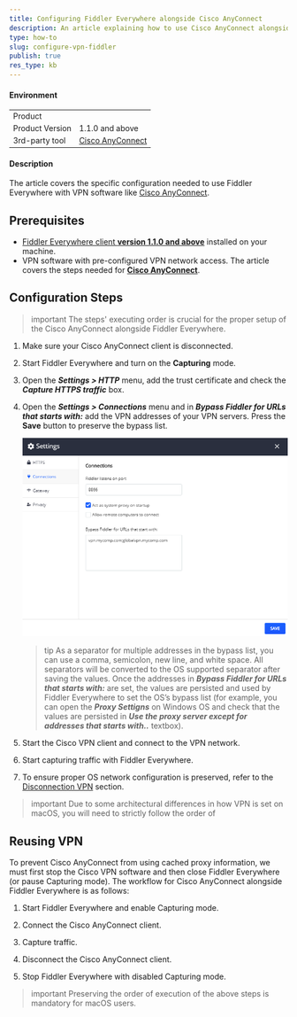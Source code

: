 ```yaml
---
title: Configuring Fiddler Everywhere alongside Cisco AnyConnect
description: An article explaining how to use Cisco AnyConnect alongside Fiddler Everywhere
type: how-to
slug: configure-vpn-fiddler
publish: true
res_type: kb
---
```


#### Environment

|   |   |
|---|---|
| Product   |
| Product Version | 1.1.0 and above  |
| 3rd-party tool| [Cisco AnyConnect](https://www.cisco.com/c/en/us/products/security/anyconnect-secure-mobility-client/index.html) |

#### Description

The article covers the specific configuration needed to use Fiddler Everywhere with VPN software like [Cisco AnyConnect](https://www.cisco.com/c/en/us/products/security/anyconnect-secure-mobility-client/index.html).

## Prerequisites

- [Fiddler Everywhere client **version 1.1.0 and above**](https://www.telerik.com/download/fiddler-everywhere) installed on your machine.
- VPN software with pre-configured VPN network access. The article covers the steps needed for [**Cisco AnyConnect**](https://www.cisco.com/c/en/us/products/security/anyconnect-secure-mobility-client/index.html).

## Configuration Steps

>important The steps' executing order is crucial for the proper setup of the Cisco AnyConnect alongside Fiddler Everywhere.

1. Make sure your Cisco AnyConnect client is disconnected.

2. Start Fiddler Everywhere and turn on the **Capturing** mode.

3. Open the **_Settings > HTTP_** menu, add the trust certificate and check the **_Capture HTTPS traffic_** box.

4. Open the **_Settings > Connections_** menu and in **_Bypass Fiddler for URLs that starts with:_** add the VPN addresses of your VPN servers. Press the **Save** button to preserve the bypass list.

    ![Bypassing VPN addresses](../images/kb/vpn/vpn-cisco-bypass.png)

    >tip As a separator for multiple addresses in the bypass list, you can use a comma, semicolon, new line, and white space. All separators will be converted to the OS supported separator after saving the values. Once the addresses in **_Bypass Fiddler for URLs that starts with:_** are set, the values are persisted and used by Fiddler Everywhere to set the OS’s bypass list (for example, you can open the **_Proxy Settigns_** on Windows OS and check that the values are persisted in **_Use the proxy server except for addresses that starts with.._** textbox).

5. Start the Cisco VPN client and connect to the VPN network.

6. Start capturing traffic with Fiddler Everywhere.

7. To ensure proper OS network configuration is preserved, refer to the [Disconnection VPN](#disconnecting-vpn) section.

>important Due to some architectural differences in how VPN is set on macOS, you will need to strictly follow the order of

## Reusing VPN 

To prevent Cisco AnyConnect from using cached proxy information, we must first stop the Cisco VPN software and then close Fiddler Everywhere (or pause Capturing mode). The workflow for Cisco AnyConnect alongside Fiddler Everywhere is as follows:

1. Start Fiddler Everywhere and enable Capturing mode.

2. Connect the Cisco AnyConnect client.

3. Capture traffic.

4. Disconnect the Cisco AnyConnect client.

5. Stop Fiddler Everywhere with disabled Capturing mode.

>important Preserving the order of execution of the above steps is mandatory for macOS users.